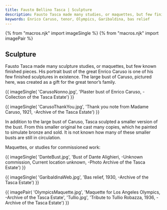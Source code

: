 ```yaml
---
title: Fausto Bellino Tasca | Sculpture
description: Fausto Tasca made many studies, or maquettes, but few finished sculptures survive. His bust of Enrico Caruso is one of the few large-scale sculptures remaining.
keywords: Enrico Caruso, tenor, Olympics, Garibaldina, bas relief
---
```


{% from "macros.njk" import imageSingle %}
{% from "macros.njk" import imagePair %}

## Sculpture

Fausto Tasca made many sculpture studies, or maquettes, but few known finished pieces. His portrait bust of the great Enrico Caruso is one of his few finished sculptures in existence. The large bust of Caruso, pictured here, was created as a gift for the great tenor’s family.

{{ imageSingle(
'CarusoNonno.jpg',
'Plaster bust of Enrico Caruso, -Collection of the Tasca Estate')
}}

{{ imageSingle(
'CarusoThankYou.jpg',
'Thank you note from Madame Caruso, 1921, -Archive of the Tasca Estate')
}}

In addition to the large bust of Caruso, Tasca sculpted a smaller version of the bust. From this smaller original he cast many copies, which he painted to simulate bronze and sold. It is not known how many of these smaller busts are still in circulation.

Maquettes, or studies for commissioned work:

{{ imageSingle(
'DanteBust.jpg',
'Bust of Dante Alighieri, -Unknown commission, Current location unknown, -Photo Archive of the Tasca Estate')
}}

{{ imageSingle(
'GaribaldinaWeb.jpg',
'Bas relief, 1930, -Archive of the Tasca Estate')
}}

{{ imagePair(
'OlympicsMaquette.jpg',
'Maquette for Los Angeles Olympics, -Archive of the Tasca Estate',
'Tullio.jpg',
'Tribute to Tullio Robazza, 1936, -Archive of the Tasca Estate')
}}
